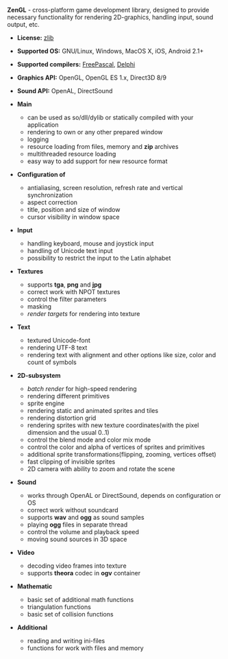 **ZenGL** - cross-platform game development library, designed to provide necessary functionality for rendering 2D-graphics, handling input, sound output, etc.

  * **License:** [zlib](http://zengl.org/license.html)
  * **Supported OS:** GNU/Linux, Windows, MacOS X, iOS, Android 2.1+
  * **Supported compilers:** [FreePascal](http://freepascal.org), [Delphi](http://www.embarcadero.com/products/delphi)
  * **Graphics API:** OpenGL, OpenGL ES 1.x, Direct3D 8/9
  * **Sound API:** OpenAL, DirectSound

  * **Main**
    * can be used as so/dll/dylib or statically compiled with your application
    * rendering to own or any other prepared window
    * logging
    * resource loading from files, memory and **zip** archives
    * multithreaded resource loading
    * easy way to add support for new resource format
  * **Configuration of**
    * antialiasing, screen resolution, refresh rate and vertical synchronization
    * aspect correction
    * title, position and size of window
    * cursor visibility in window space
  * **Input**
    * handling keyboard, mouse and joystick input
    * handling of Unicode text input
    * possibility to restrict the input to the Latin alphabet
  * **Textures**
    * supports **tga**, **png** and **jpg**
    * correct work with NPOT textures
    * control the filter parameters
    * masking
    * _render targets_ for rendering into texture
  * **Text**
    * textured Unicode-font
    * rendering UTF-8 text
    * rendering text with alignment and other options like size, color and count of symbols
  * **2D-subsystem**
    * _batch render_ for high-speed rendering
    * rendering different primitives
    * sprite engine
    * rendering static and animated sprites and tiles
    * rendering distortion grid
    * rendering sprites with new texture coordinates(with the pixel dimension and the usual 0..1)
    * control the blend mode and color mix mode
    * control the color and alpha of vertices of sprites and primitives
    * additional sprite transformations(flipping, zooming, vertices offset)
    * fast clipping of invisible sprites
    * 2D camera with ability to zoom and rotate the scene
  * **Sound**
    * works through OpenAL or DirectSound, depends on configuration or OS
    * correct work without soundcard
    * supports **wav** and **ogg** as sound samples
    * playing **ogg** files in separate thread
    * control the volume and playback speed
    * moving sound sources in 3D space
  * **Video**
    * decoding video frames into texture
    * supports **theora** codec in **ogv** container
  * **Mathematic**
    * basic set of additional math functions
    * triangulation functions
    * basic set of collision functions
  * **Additional**
    * reading and writing ini-files
    * functions for work with files and memory

![![](http://zengl.org/screens/screen01s.jpg)](http://zengl.org/screens/screen01.jpg) ![![](http://zengl.org/screens/screen02s.jpg)](http://zengl.org/screens/screen02.jpg) ![![](http://zengl.org/screens/screen03s.jpg)](http://zengl.org/screens/screen03.jpg) ![![](http://zengl.org/screens/screen04s.png)](http://zengl.org/screens/screen04.png)